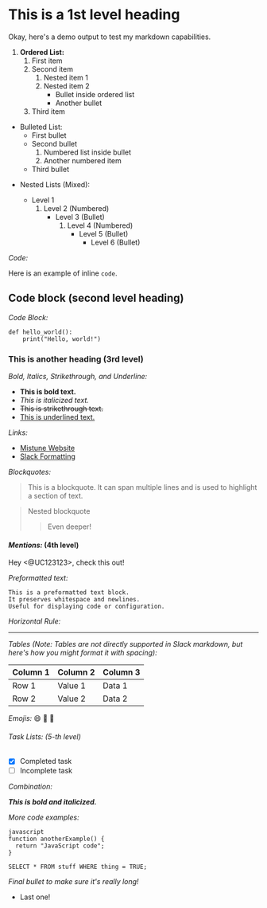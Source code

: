# This is a 1st level heading

Okay, here's a demo output to test my markdown capabilities.

1.  **Ordered List:**
    1.  First item
    1.  Second item
        1.  Nested item 1
        1.  Nested item 2
            - Bullet inside ordered list
            - Another bullet
    1.  Third item

- Bulleted List:
    - First bullet
    - Second bullet
        1.  Numbered list inside bullet
        1.  Another numbered item
    - Third bullet

*   Nested Lists (Mixed):

    *   Level 1
        1.  Level 2 (Numbered)
            - Level 3 (Bullet)
                1.  Level 4 (Numbered)
                    - Level 5 (Bullet)
                        - Level 6 (Bullet)

*Code:*

Here is an example of inline `code`.

## Code block (second level heading)

*Code Block:*

```
def hello_world():
    print("Hello, world!")
```

### This is another heading (3rd level)

*Bold, Italics, Strikethrough, and Underline:*

*   **This is bold text.**
*   *This is italicized text.*
*   ~~This is strikethrough text.~~
*   <u>This is underlined text.</u>

*Links:*

*   [Mistune Website](https://mistune.lepture.com/en/latest/plugins.html)
*   [Slack Formatting](https://api.slack.com/reference/surfaces/formatting)

*Blockquotes:*

> This is a blockquote. It can span multiple lines and is used to highlight a section of text.

> Nested blockquote
>> Even deeper!

#### *Mentions:* (4th level)

Hey <@UC123123>, check this out!

*Preformatted text:*

```
This is a preformatted text block.
It preserves whitespace and newlines.
Useful for displaying code or configuration.
```

*Horizontal Rule:*

---

*Tables (Note: Tables are not directly supported in Slack markdown, but here's how you might format it with spacing):*

| Column 1 | Column 2 | Column 3 |
| -------- | -------- | -------- |
| Row 1    | Value 1  | Data 1   |
| Row 2    | Value 2  | Data 2   |

*Emojis:*
:smile: :rocket: :tada:

###### *Task Lists:* (5-th level)

- [x] Completed task
- [ ] Incomplete task

*Combination:*

**_This is bold and italicized._**

*More code examples:*

```
javascript
function anotherExample() {
  return "JavaScript code";
}
```

```
SELECT * FROM stuff WHERE thing = TRUE;
```

*Final bullet to make sure it's really long!*

- Last one!